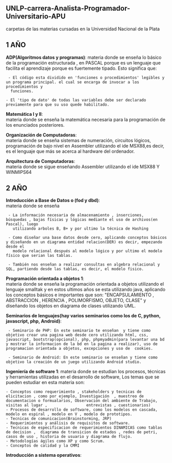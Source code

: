 ## UNLP-carrera-Analista-Programador-Universitario-APU

carpetas de las materias cursadas en la Universidad Nacional de la Plata

## 1 AÑO

 **ADP(Algoritmos datos y programas)**: 
materia donde se enseña lo básico de la programación estructurada , en PASCAL porque es un lenguaje que facilita el aprendizaje porque es fuertemente tipado. Esto significa que:
    
     - El código esta dividido en 'funciones o procedimientos' legibles y un programa principal. el cual se encarga de invocar a los procedimientos y 
      funciones.

    - El 'tipo de dato' de todas las variables debe ser declarado previamente para que su uso quede habilitado.

 **Matemática I y II**:  
materia donde se enseña la matemática necesaria para la programación de los enunciados posteriores.

 **Organización de Computadoras**:  
materia donde se enseña sistemas de numeración, circuitos lógicos, programación de bajo nivel en Assembler utilizando el ide MSX88,es decir, es el lenguaje que más se acerca al hardware del ordenador.

 **Arquitectura de Computadoras**:  
materia donde se sigue enseñando Assembler utilizando el ide MSX88 Y WINMIPS64

## 2 AÑO

**Introducción a Base de Datos o (fod y dbd)**:  
materia donde se enseña 

     - La información necesaria de almacenamiento , inserciones,  búsquedas , bajas físicas y lógicas mediante el uso de archivos(en Pascal), luego 
       utilizando arboles B, B+ y por ultimo la técnica de Hashing

     - Como diseñar una base datos desde cero, aplicando conceptos básicos y diseñando en un diagrama entidad relacion(DER) es decir, empezando desde el 
       modelo relacional después al modelo lógico y por ultimo el modelo físico que serian las tablas.

     - También nos enseñan a realizar consultas en algebra relacional y SQL, partiendo desde las tablas, es decir, el modelo fisico.

**Programación orientada a objetos 1**:  
materia donde se enseña la programación orientada a objetos utilizando el lenguaje smalltak y en estos ultimos años se esta utilizando java, aplicando los conceptos básicos e importantes que son: "ENCAPSULAMIENTO , ABSTRACCION , HERENCIA , POLIMORFISMO, OBJETO, CLASE" y diseñando los objetos en diagrama de clases utilizando UML.

**Seminarios de lenguajes(hay varios seminarios como los de C, python, javascript, php, Android)**:  
    
     - Seminario de PHP: En este seminario te enseñan  y tiene como objetivo crear una pagina web desde cero utilizando html, css, javascript, bootstrap(opcional), php, phpmyadmin(para levantar una bd y mostrar la informacion de la bd en la pagina a realizar), uso de programacion orientada a objetos, excepciones y uso de  cookies.
  
     - Seminario de Android: En este seminario se enseñan y tiene como objetivo la creación de un juego utilizando Android studio.

**Ingeniería de software 1**:
materia donde se estudian los procesos, técnicas y herramientas utilizadas en el desarrollo de software, Los temas que se pueden estudiar en esta materia son:

    - Conceptos como requerimiento , stakeholders y tecnicas de elicitacion , como por ejemplo, Investigación  , muestreo de documentacion o formualarios, Observación del ambiente de Trabajo,  visitas al lugar ,                 entrevistas , cuestionarios)
    - Procesos de desarrollo de software, como los modelos en cascada, modelo en espiral , modelo en V , modelo de prototipos.
    - Tecnicas de comunicacion(Brainstorming, JRP)
    - Requerimientos y análisis de requisitos de software.
    - Tecnicas de especificacion de requerimientos DINAMICAS como tablas de decision ,  diagrama de transicion de estados , redes de petri, casos de uso , historia de usuario y diagrama de flujo.
    - Metodologías ágiles como XP y como Scrum.
    - Conceptos de calidad y la CMMI

**Introducción a sistema operativos**:

